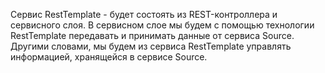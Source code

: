 Сервис RestTemplate - будет состоять из REST-контроллера и сервисного слоя. В сервисном слое мы будем с помощью
технологии RestTemplate передавать и принимать данные от сервиса Source. Другими словами, мы будем из сервиса
RestTemplate управлять информацией, хранящейся в сервисе Source.